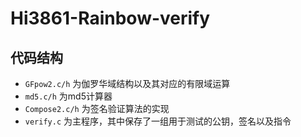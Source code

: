 # Hi3861-Rainbow-verify

## 代码结构

* `GFpow2.c/h` 为伽罗华域结构以及其对应的有限域运算
* `md5.c/h` 为md5计算器
* `Compose2.c/h` 为签名验证算法的实现
* `verify.c` 为主程序，其中保存了一组用于测试的公钥，签名以及指令
